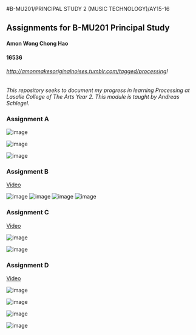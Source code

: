 #B-MU201/PRINCIPAL STUDY 2 (MUSIC TECHNOLOGY)/AY15-16

## Assignments for B-MU201 Principal Study

#### Amon Wong Chong Hao
#### 16536
###### *http://amonmakesoriginalnoises.tumblr.com/tagged/processing*!

*This repository seeks to document my progress in learning Processing at Lasalle College of The Arts Year 2. This module is taught by Andreas Schlegel.*


### Assignment A 
![image](http://49.media.tumblr.com/415352a570d06f8dfd20b2773ca180d5/tumblr_o1iqdzGZ1Y1udcd6jo1_400.gif)

![image](http://49.media.tumblr.com/4536d13deaf1f7ff5660806c0d49154f/tumblr_o1iqdzGZ1Y1udcd6jo2_400.gif)

![image](http://45.media.tumblr.com/12e680541d6de853e06e31796699e36d/tumblr_o1iqdzGZ1Y1udcd6jo3_400.gif)

### Assignment B 
[Video](https://vimeo.com/158636618)

![image](http://imgur.com/hw9Vyrj)
![image](http://imgur.com/RVt5JhD)
![image](http://imgur.com/SEEgrBU)
![image](http://imgur.com/8fytv6s)

 
### Assignment C
[Video](https://vimeo.com/150841540)

![image](http://41.media.tumblr.com/094dd5c702f4ec1051b8f9aeb8aecb10/tumblr_o4nri3ZjyN1udcd6jo1_1280.jpg)


![image](http://41.media.tumblr.com/131c5534b4f27097a36250258bdc7163/tumblr_o4nri3ZjyN1udcd6jo2_1280.jpg)



### Assignment D 
[Video](https://vimeo.com/163207128)

![image](http://40.media.tumblr.com/acd252a73eaae5f132f6b87263ee34c7/tumblr_o5tdfpH4fl1udcd6jo1_1280.png)

![image](http://41.media.tumblr.com/08a81b40eeba2953b967c4acc9ed4c2a/tumblr_o5tdfpH4fl1udcd6jo4_1280.png)

![image](http://40.media.tumblr.com/6e1c5a3d2bfb4c73d46562b322ddb434/tumblr_o5tdfpH4fl1udcd6jo5_1280.png)

![image](http://41.media.tumblr.com/03e8d94863e60002c42eb19b44bf66d9/tumblr_o5tdfpH4fl1udcd6jo8_1280.png)

